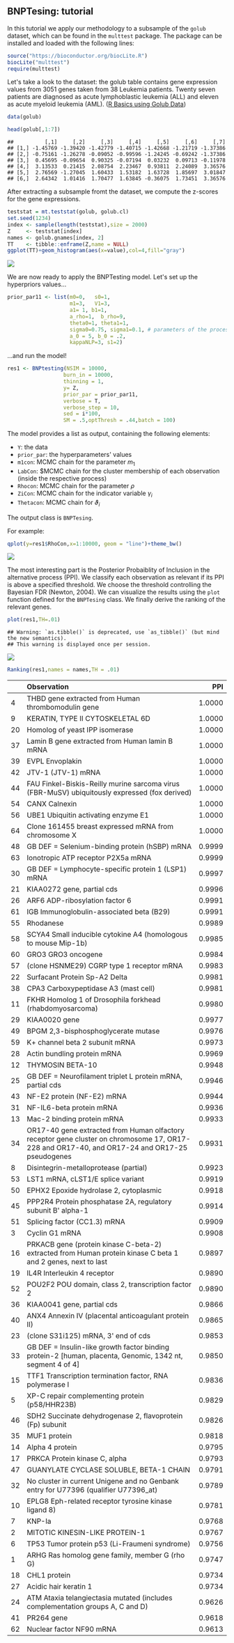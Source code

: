 ## BNPTesing: tutorial 

In this tutorial we apply our methodology to a subsample of the `golub` dataset, which can be found in the `multtest` package. The package can be installed and loaded with the following lines:


```r
source("https://bioconductor.org/biocLite.R")
biocLite("multtest")
require(multtest)
```

Let's take a look to the dataset: the golub table contains gene expression values from 3051 genes taken from 38 Leukemia patients. Twenty seven patients are diagnosed as acute lymphoblastic leukemia (ALL) and eleven as acute myeloid leukemia (AML). ([R Basics using Golub Data](https://rstudio-pubs-static.s3.amazonaws.com/187747_3eb3fc30ad7f4d8e92ad73520a0ff8f5.html)) 


```r
data(golub)
```

```r
head(golub[,1:7])
```

```
##          [,1]     [,2]     [,3]     [,4]     [,5]     [,6]     [,7]
## [1,] -1.45769 -1.39420 -1.42779 -1.40715 -1.42668 -1.21719 -1.37386
## [2,] -0.75161 -1.26278 -0.09052 -0.99596 -1.24245 -0.69242 -1.37386
## [3,]  0.45695 -0.09654  0.90325 -0.07194  0.03232  0.09713 -0.11978
## [4,]  3.13533  0.21415  2.08754  2.23467  0.93811  2.24089  3.36576
## [5,]  2.76569 -1.27045  1.60433  1.53182  1.63728  1.85697  3.01847
## [6,]  2.64342  1.01416  1.70477  1.63845 -0.36075  1.73451  3.36576
```

After extracting a subsample fromt the dataset, we compute the z-scores for the gene expressions.


```r
teststat = mt.teststat(golub, golub.cl)
set.seed(1234)
index <- sample(length(teststat),size = 2000)
Z     <- teststat[index]
names <- golub.gnames[index, 2]
TT    <- tibble::enframe(Z,name = NULL)
ggplot(TT)+geom_histogram(aes(x=value),col=4,fill="gray")
```

![](ExampleBNPT_files/unnamed-chunk-3-1.png)<!-- -->

We are now ready to apply the BNPTesting model. Let's set up the hyperpriors values...


```r
prior_par11 <- list(m0=0,   s0=1, 
                    m1=3,   V1=3, 
                    a1= 1, b1=1, 
                    a_rho=1,  b_rho=9,
                    theta0=1, theta1=1, 
                    sigma0=0.75, sigma1=0.1, # parameters of the process
                    a_0 = 5, b_0 = .2,
                    kappaNLP=3, s1=2)
```

...and run the model!


```r
res1 <- BNPtesting(NSIM = 10000, 
                  burn_in = 10000, 
                  thinning = 1, 
                  y= Z, 
                  prior_par = prior_par11, 
                  verbose = T,
                  verbose_step = 10, 
                  sed = i*100,
                  SM = .5,optThresh = .44,batch = 100) 
```

The model provides a list as output, containing the following elements:

+ ``Y``: the data 
+ ``prior_par``: the hyperparameters' values
+ ``m1con``: MCMC chain for the parameter $m_1$
+ ``LabCon``: $MCMC chain for the cluster membership of each observation (inside the respective process)
+ ``Rhocon``: MCMC chain for the parameter $\rho$
+ ``ZiCon``: MCMC chain for the indicator variable $\gamma_i$
+ ``Thetacon``: MCMC chain for $\vartheta_i$

The output class is `BNPTesing`.

For example:

```r
qplot(y=res1$RhoCon,x=1:10000, geom = "line")+theme_bw()
```

![](ExampleBNPT_files/figure-html/unnamed-chunk-6-1.png)<!-- -->

The most interesting part is the Posterior Probaiblity of Inclusion in the alternative process (PPI). We classify each observation as relevant if its PPI is above a specified threshold. We choose the threshold controlling the Bayesian FDR (Newton, 2004). We can visualize the results using the `plot` function defined for the `BNPTesing` class. We finally derive the ranking of the relevant genes.


```r
plot(res1,TH=.01)
```

```
## Warning: `as.tibble()` is deprecated, use `as_tibble()` (but mind the new semantics).
## This warning is displayed once per session.
```

![](ExampleBNPT_files/unnamed-chunk-7-1.png)<!-- -->

```r
Ranking(res1,names = names,TH = .01)
```


|   |Observation                                                                                                                                   |    PPI|
|:--|:---------------------------------------------------------------------------------------------------------------------------------------------|------:|
|4  |THBD gene extracted from Human thrombomodulin gene                                                                                            | 1.0000|
|9  |KERATIN, TYPE II CYTOSKELETAL 6D                                                                                                              | 1.0000|
|20 |Homolog of yeast IPP isomerase                                                                                                                | 1.0000|
|37 |Lamin B gene extracted from Human lamin B mRNA                                                                                                | 1.0000|
|39 |EVPL Envoplakin                                                                                                                               | 1.0000|
|42 |JTV-1 (JTV-1) mRNA                                                                                                                            | 1.0000|
|44 |FAU Finkel-Biskis-Reilly murine sarcoma virus (FBR-MuSV) ubiquitously expressed (fox derived)                                                 | 1.0000|
|54 |CANX Calnexin                                                                                                                                 | 1.0000|
|56 |UBE1 Ubiquitin activating enzyme E1                                                                                                           | 1.0000|
|64 |Clone 161455 breast expressed mRNA from chromosome X                                                                                          | 1.0000|
|48 |GB DEF = Selenium-binding protein (hSBP) mRNA                                                                                                 | 0.9999|
|63 |Ionotropic ATP receptor P2X5a mRNA                                                                                                            | 0.9999|
|30 |GB DEF = Lymphocyte-specific protein 1 (LSP1) mRNA                                                                                            | 0.9997|
|21 |KIAA0272 gene, partial cds                                                                                                                    | 0.9996|
|26 |ARF6 ADP-ribosylation factor 6                                                                                                                | 0.9991|
|61 |IGB Immunoglobulin-associated beta (B29)                                                                                                      | 0.9991|
|55 |Rhodanese                                                                                                                                     | 0.9989|
|58 |SCYA4 Small inducible cytokine A4 (homologous to mouse Mip-1b)                                                                                | 0.9985|
|60 |GRO3 GRO3 oncogene                                                                                                                            | 0.9984|
|57 |(clone HSNME29) CGRP type 1 receptor mRNA                                                                                                     | 0.9983|
|22 |Surfacant Protein Sp-A2 Delta                                                                                                                 | 0.9981|
|38 |CPA3 Carboxypeptidase A3 (mast cell)                                                                                                          | 0.9981|
|11 |FKHR Homolog 1 of Drosophila forkhead (rhabdomyosarcoma)                                                                                      | 0.9980|
|29 |KIAA0020 gene                                                                                                                                 | 0.9977|
|49 |BPGM 2,3-bisphosphoglycerate mutase                                                                                                           | 0.9976|
|59 |K+ channel beta 2 subunit mRNA                                                                                                                | 0.9973|
|28 |Actin bundling protein mRNA                                                                                                                   | 0.9969|
|12 |THYMOSIN BETA-10                                                                                                                              | 0.9948|
|25 |GB DEF = Neurofilament triplet L protein mRNA, partial cds                                                                                    | 0.9946|
|43 |NF-E2 protein (NF-E2) mRNA                                                                                                                    | 0.9944|
|31 |NF-IL6-beta protein mRNA                                                                                                                      | 0.9936|
|13 |Mac-2 binding protein mRNA                                                                                                                    | 0.9933|
|34 |OR17-40 gene extracted from Human olfactory receptor gene cluster on chromosome 17, OR17-228 and OR17-40, and OR17-24 and OR17-25 pseudogenes | 0.9931|
|8  |Disintegrin-metalloprotease (partial)                                                                                                         | 0.9923|
|53 |LST1 mRNA, cLST1/E splice variant                                                                                                             | 0.9919|
|50 |EPHX2 Epoxide hydrolase 2, cytoplasmic                                                                                                        | 0.9918|
|45 |PPP2R4 Protein phosphatase 2A, regulatory subunit B' alpha-1                                                                                  | 0.9914|
|51 |Splicing factor (CC1.3) mRNA                                                                                                                  | 0.9909|
|3  |Cyclin G1 mRNA                                                                                                                                | 0.9908|
|16 |PRKACB gene (protein kinase C-beta-2) extracted from Human protein kinase C beta 1 and 2 genes, next to last                                  | 0.9897|
|19 |IL4R Interleukin 4 receptor                                                                                                                   | 0.9890|
|52 |POU2F2 POU domain, class 2, transcription factor 2                                                                                            | 0.9890|
|36 |KIAA0041 gene, partial cds                                                                                                                    | 0.9866|
|40 |ANX4 Annexin IV (placental anticoagulant protein II)                                                                                          | 0.9865|
|23 |(clone S31i125) mRNA, 3' end of cds                                                                                                           | 0.9853|
|33 |GB DEF = Insulin-like growth factor binding protein-2 [human, placenta, Genomic, 1342 nt, segment 4 of 4]                                     | 0.9850|
|15 |TTF1 Transcription termination factor, RNA polymerase I                                                                                       | 0.9836|
|5  |XP-C repair complementing protein (p58/HHR23B)                                                                                                | 0.9829|
|46 |SDH2 Succinate dehydrogenase 2, flavoprotein (Fp) subunit                                                                                     | 0.9826|
|35 |MUF1 protein                                                                                                                                  | 0.9818|
|14 |Alpha 4 protein                                                                                                                               | 0.9795|
|17 |PRKCA Protein kinase C, alpha                                                                                                                 | 0.9793|
|47 |GUANYLATE CYCLASE SOLUBLE, BETA-1 CHAIN                                                                                                       | 0.9791|
|32 |No cluster in current Unigene and no Genbank entry for U77396 (qualifier U77396_at)                                                           | 0.9789|
|10 |EPLG8 Eph-related receptor tyrosine kinase ligand 8)                                                                                          | 0.9781|
|7  |KNP-Ia                                                                                                                                        | 0.9768|
|2  |MITOTIC KINESIN-LIKE PROTEIN-1                                                                                                                | 0.9767|
|6  |TP53 Tumor protein p53 (Li-Fraumeni syndrome)                                                                                                 | 0.9756|
|1  |ARHG Ras homolog gene family, member G (rho G)                                                                                                | 0.9747|
|18 |CHL1 protein                                                                                                                                  | 0.9734|
|27 |Acidic hair keratin 1                                                                                                                         | 0.9734|
|24 |ATM Ataxia telangiectasia mutated (includes complementation groups A, C and D)                                                                | 0.9626|
|41 |PR264 gene                                                                                                                                    | 0.9618|
|62 |Nuclear factor NF90 mRNA                                                                                                                      | 0.9613|


